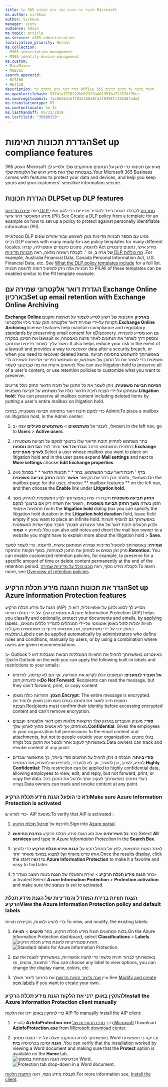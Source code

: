 ```yaml
---
title: להגביר את ההגנה מפני איום לעסקים 365 של Microsoft
ms.author: sirkkuw
author: Sirkkuw
manager: scotv
audience: Admin
ms.topic: article
ms.service: o365-administration
localization_priority: Normal
ms.collection:
- M365-subscription-management
- M365-identity-device-management
ms.custom:
- MiniMaven
- MSB365
search.appverid:
- BCS160
- MET150
description: הגדר הגנה איום מתקדם של Office 365 ולאחר בהגנה על נתונים רגישים.
ms.openlocfilehash: 53741a7726222bb32329a401953be72257df95cc
ms.sourcegitcommit: 7ac06563c6ff034358e8fd3f9298fc426187ade2
ms.translationtype: MT
ms.contentlocale: he-IL
ms.lasthandoff: 05/31/2019
ms.locfileid: "35086328"
---
```

# <a name="set-up-compliance-features"></a><span data-ttu-id="0c5bf-103">הגדרת תכונות תאימות</span><span class="sxs-lookup"><span data-stu-id="0c5bf-103">Set up compliance features</span></span>

<span data-ttu-id="0c5bf-104">העסק 365 Microsoft מגיע עם תכונות כדי להגן על הנתונים וההתקנים שלך ולסייע לך באבטחת שלך ואת מידע רגיש של הלקוחות שלך.</span><span class="sxs-lookup"><span data-stu-id="0c5bf-104">Your Microsoft 365 Business comes with features to protect your data and devices, and help you keep yours and your customers' sensitive information secure.</span></span>

## <a name="set-up-dlp-features"></a><span data-ttu-id="0c5bf-105">הגדרת תכונות DLP</span><span class="sxs-lookup"><span data-stu-id="0c5bf-105">Set up DLP features</span></span>

<span data-ttu-id="0c5bf-106">ראה [יצירת מדיניות DLP מתבנית](https://support.office.com/article/59414438-99f5-488b-975c-5023f2254369) לקבלת דוגמה כיצד להגדיר מדיניות כדי להגן מפני מידע המאפשר זיהוי אישי (PII).</span><span class="sxs-lookup"><span data-stu-id="0c5bf-106">See [Create a DLP policy from a template](https://support.office.com/article/59414438-99f5-488b-975c-5023f2254369) for an example on how to set up a policy to protect against personally identifiable information (PII).</span></span> 
  
<span data-ttu-id="0c5bf-107">טכנולוגיית DLP מגיע עם מספר תבניות מדיניות מוכן לשימוש עבור אזורים שונים רבים.</span><span class="sxs-lookup"><span data-stu-id="0c5bf-107">DLP comes with many ready-to-use policy templates for many different locales.</span></span> <span data-ttu-id="0c5bf-108">לדוגמה, נתונים פיננסיים אוסטרליה, קנדה Act מידע אישי, נתונים פיננסיים של ארה ב, וכו '. לקבלת רשימה מלאה, ראה [תבניות מדיניות DLP מה כוללות](https://support.office.com/article/c2e588d3-8f4f-4937-a286-8c399f28953a) .</span><span class="sxs-lookup"><span data-stu-id="0c5bf-108">For example, Australia Financial Data, Canada Personal Information Act, U.S. Financial Data, etc. See [What the DLP policy templates include](https://support.office.com/article/c2e588d3-8f4f-4937-a286-8c399f28953a) for a full list.</span></span> <span data-ttu-id="0c5bf-109">כל תבניות אלה ניתן להפעיל דומה לדוגמה תבנית PII.</span><span class="sxs-lookup"><span data-stu-id="0c5bf-109">All of these templates can be enabled similar to the PII template example.</span></span> 
  
## <a name="set-up-email-retention-with-exchange-online-archiving"></a><span data-ttu-id="0c5bf-110">הגדרת דואר אלקטרוני שמירה עם Exchange Online בארכיון</span><span class="sxs-lookup"><span data-stu-id="0c5bf-110">Set up email retention with Exchange Online Archiving</span></span>

 <span data-ttu-id="0c5bf-111">**Exchange Online בארכיון** התכונות של רשיון לסייע לשמור על תאימות ותקנים תקניות על-ידי שמירת דואר אלקטרוני תוכן עבור גילוי אלקטרוני.</span><span class="sxs-lookup"><span data-stu-id="0c5bf-111">**Exchange Online Archiving** license features help maintain compliance and regulatory standards by preserving email content for eDiscovery.</span></span> <span data-ttu-id="0c5bf-112">גם הוא מסייע להפחית את הסיכון במקרה lawsuit ומספק דרך לשחזר את הנתונים לאחר פרצה באבטחה, או כאשר עליך לשחזר פריטים שנמחקו.</span><span class="sxs-lookup"><span data-stu-id="0c5bf-112">It also helps reduce your risk in the event of a lawsuit and provides a way to recover data after a security breach, or when you need to recover deleted items.</span></span> <span data-ttu-id="0c5bf-113">באפשרותך להשתמש בחסימה תביעה משפטית כדי לשמר את כל התוכן של משתמש, או השתמש בפריטי מדיניות השמירה כדי להתאים אישית את מה שברצונך לשמר.</span><span class="sxs-lookup"><span data-stu-id="0c5bf-113">You can use litigation hold to preserve all of a user's content, or use retention policies to customize what you want to preserve.</span></span>
  
<span data-ttu-id="0c5bf-114">**חסימה תביעה משפטית:** ניתן לשמר את כל התוכן של תיבת הדואר החזק כולל פריטים שנמחקו על-ידי הצבת תיבת הדואר כולה של משתמש על תביעה משפטית.</span><span class="sxs-lookup"><span data-stu-id="0c5bf-114">**Litigation hold:** You can preserve all mailbox content including deleted items by putting a user's entire mailbox on litigation hold.</span></span> 
    
<span data-ttu-id="0c5bf-115">כדי למקם תיבת דואר בחסימה תביעה משפטית, במרכז Admin:</span><span class="sxs-lookup"><span data-stu-id="0c5bf-115">To place a mailbox on litigation hold, in the Admin center:</span></span>
    
1. <span data-ttu-id="0c5bf-116">ב- nav השמאלי, לעבור אל **משתמשים** \> **משתמשים פעילים**.</span><span class="sxs-lookup"><span data-stu-id="0c5bf-116">In the left nav, go to **Users** \> **Active users**.</span></span>
    
2. <span data-ttu-id="0c5bf-117">בחר משתמש להחזיק תיבת הדואר שלו ברצונך למקם על תביעה משפטית ו בחלונית המשתמש הרחב **הגדרות דואר** ובחר לצד **הגדרות נוספות** **Exchange לערוך מאפיינים**.</span><span class="sxs-lookup"><span data-stu-id="0c5bf-117">Select a user whose mailbox you want to place on litigation hold and in the user pane expand **Mail settings** and next to **More settings** choose **Edit Exchange properties**.</span></span>
    
3. <span data-ttu-id="0c5bf-118">בדף ' תיבת דואר עבור המשתמש, בחר \* \* תכונות הדואר \* \* בסרגל ניווט השמאלי, ולאחר מכן בחר את הקישור **אפשר** תחת **החזק תביעה משפטית**.</span><span class="sxs-lookup"><span data-stu-id="0c5bf-118">On the mailbox page for the user, choose \*\* mailbox features \*\* on the left nav, and then choose the **Enable** link under **Litigation hold**.</span></span>
    
4. <span data-ttu-id="0c5bf-119">**החזק תביעה משפטית** תיבת דו-שיח באפשרותך לציין המשפטית להחזיק משך הזמן בשדה **משך החזק תביעה משפטית** , השאר את השדה ריק אם ברצונך למקם את החסימה אינסופי.</span><span class="sxs-lookup"><span data-stu-id="0c5bf-119">In the **litigation hold** dialog box you can specify the litigation hold duration in the **Litigation hold duration** field, leave field empty if you want to place an infinite hold.</span></span> <span data-ttu-id="0c5bf-120">באפשרותך גם להוסיף הערות ולכוון הבעלים תיבת דואר אל אתר אינטרנט תצטרך הסבר נוסף אודות המשפטית להחזיק \> **שמור**.</span><span class="sxs-lookup"><span data-stu-id="0c5bf-120">You can also add notes and direct the mail box owner to a website you might have to explain more about the litigation hold \> **Save**.</span></span>
    
<span data-ttu-id="0c5bf-121">**שמירה:** באפשרותך להפעיל מדיניות שמירה המותאם אישית, לדוגמה, כדי לשמר למשך פרק זמן מסוים או למחוק את התוכן לצמיתות, בסוף תקופת ההחזקה.</span><span class="sxs-lookup"><span data-stu-id="0c5bf-121">**Retention:** You can enable customized retention policies, for example, to preserve for a specific amount of time or delete content permanently at the end of the retention period.</span></span> <span data-ttu-id="0c5bf-122">לקבלת מידע נוסף, ראה [מבט כולל על מדיניות שמירה](https://support.office.com/article/5e377752-700d-4870-9b6d-12bfc12d2423).</span><span class="sxs-lookup"><span data-stu-id="0c5bf-122">To learn more, see [Overview of retention policies](https://support.office.com/article/5e377752-700d-4870-9b6d-12bfc12d2423).</span></span>

## <a name="set-up-azure-information-protection-features"></a><span data-ttu-id="0c5bf-123">הגדר את תכונות ההגנה מידע תכלת הרקיע</span><span class="sxs-lookup"><span data-stu-id="0c5bf-123">Set up Azure Information Protection features</span></span>

<span data-ttu-id="0c5bf-124">הגנה על מידע תכלת הרקיע (AIP) מסייע לך לסווג ולהגן על אופציונלית, דוא ל, והמסמכים שלך על-ידי החלת תוויות.</span><span class="sxs-lookup"><span data-stu-id="0c5bf-124">Azure Information Protection (AIP) helps you classify and optionally, protect your documents and emails, by applying labels.</span></span> <span data-ttu-id="0c5bf-125">תוויות יכולות לחול באופן אוטומטי על-ידי המנהלים להגדיר כללים ותנאים, באופן ידני על-ידי משתמשים, או באמצעות צירוף בו משתמשים מקבלים המלצות.</span><span class="sxs-lookup"><span data-stu-id="0c5bf-125">Labels can be applied automatically by administrators who define rules and conditions, manually by users, or by using a combination where users are given recommendations.</span></span>

<span data-ttu-id="0c5bf-126">ב- Outlook באינטרנט באפשרותך להחיל את התוויות המוכללות הבאות ומגבלות דוא ל שלך:</span><span class="sxs-lookup"><span data-stu-id="0c5bf-126">In Outlook on the web you can apply the following built-in labels and restrictions to your emails:</span></span>
  
- <span data-ttu-id="0c5bf-127">**אל תעביר לנמענים**: הנמענים יוכלו לקרוא את ההודעה, אך הם לא קדימה, להדפיס או להעתיק תוכן</span><span class="sxs-lookup"><span data-stu-id="0c5bf-127">**Do Not Forward**: Recipients can read the message, but they can't forward, print, or copy content</span></span>
    
- <span data-ttu-id="0c5bf-128">**הצפן**: ההודעה כולה מוצפן.</span><span class="sxs-lookup"><span data-stu-id="0c5bf-128">**Encrypt**: The entire message is encrypted.</span></span> <span data-ttu-id="0c5bf-129">נמענים חייב לאשר את זהותם בטרם ניגש תוכן מוצפן ולהסיר אין הצפנה.</span><span class="sxs-lookup"><span data-stu-id="0c5bf-129">Recipients must confirm their identity before accessing encrypted content and can't remove encryption.</span></span>
    
- <span data-ttu-id="0c5bf-130">**סודי**: מעניק העובדים בארגון שלך הרשאות מלאות תוכן דואר אלקטרוני וקבצים מצורפים, אך לא אנשים מחוץ לארגון שלך.</span><span class="sxs-lookup"><span data-stu-id="0c5bf-130">**Confidential**: Gives the employees in your organization full permissions to the email content and attachments, but not to people outside your organization.</span></span> <span data-ttu-id="0c5bf-131">בעלי נתונים באפשרותך לעקוב אחר ולבטל את התוכן בכל נקודה.</span><span class="sxs-lookup"><span data-stu-id="0c5bf-131">Data owners can track and revoke content at any point.</span></span>
    
- <span data-ttu-id="0c5bf-132">**סודי ביותר**: הגבלה זו ניתן להחיל על הנתונים סודי ביותר, כך מתאפשר עובדים להציג, לערוך, וכן להשיב, אך לא להעביר, להדפיס או להעתיק את הנתונים.</span><span class="sxs-lookup"><span data-stu-id="0c5bf-132">**Highly Confidential**: This restriction can be applied to highly confidential data, allowing employees to view, edit, and reply, but not forward, print, or copy the data.</span></span> <span data-ttu-id="0c5bf-133">בעלי נתונים באפשרותך לעקוב אחר ולבטל את התוכן בכל נקודה.</span><span class="sxs-lookup"><span data-stu-id="0c5bf-133">Data owners can track and revoke content at any point.</span></span>

### <a name="make-sure-azure-information-protection-is-activated"></a><span data-ttu-id="0c5bf-134">ודא כי הופעל הגנת מידע תכלת הרקיע</span><span class="sxs-lookup"><span data-stu-id="0c5bf-134">Make sure Azure Information Protection is activated</span></span>

<span data-ttu-id="0c5bf-135">כדי לוודא ש- AIP מופעל:</span><span class="sxs-lookup"><span data-stu-id="0c5bf-135">To verify that AIP is activated :</span></span>

1. <span data-ttu-id="0c5bf-136">להיכנס אל [פורטל תכלת הרקיע](https://portal.azure.com/).</span><span class="sxs-lookup"><span data-stu-id="0c5bf-136">Sign into [Azure portal](https://portal.azure.com/).</span></span>

2. <span data-ttu-id="0c5bf-137">בחר **כל השירותים** ואת סוג *הגנת מידע תכלת הרקיע* **בתיבת החיפוש**.</span><span class="sxs-lookup"><span data-stu-id="0c5bf-137">Select **All services** and type in *Azure Information Protection* in the **Search Box**.</span></span>

3. <span data-ttu-id="0c5bf-138">לאחר הצגת התוצאות, לחץ על התחל הבא על **הגנת מידע תכלת הרקיע** כדי להפוך אותו פריט מועדף וקל למצוא במועד מאוחר יותר.</span><span class="sxs-lookup"><span data-stu-id="0c5bf-138">Once the results display, click the start next to **Azure Information Protection** to make it a favorite and easy to find later.</span></span>

4. <span data-ttu-id="0c5bf-139">בחר **הגנה מידע תכלת הרקיע** \> יצירת והפעלה של **הגנה** בטוח המצב מוגדר ל- activated.</span><span class="sxs-lookup"><span data-stu-id="0c5bf-139">Select **Azure Information Protection** \> **Protection activation** and make sure the status is set to activated.</span></span> 

### <a name="view-the-azure-information-protection-policy-and-default-labels"></a><span data-ttu-id="0c5bf-140">הצגת תוויות ברירת המחדל והמדיניות של הגנת מידע תכלת הרקיע</span><span class="sxs-lookup"><span data-stu-id="0c5bf-140">View the Azure Information Protection policy and default labels</span></span> 

<span data-ttu-id="0c5bf-141">כדי להציג ולשנות, הקיימים תוויות:</span><span class="sxs-lookup"><span data-stu-id="0c5bf-141">To view, and modify, the existing labels:</span></span>

1. <span data-ttu-id="0c5bf-142">בלוח המחוונים הגנת מידע תכלת הרקיע, בחר **סיווגים** \> **תוויות**.</span><span class="sxs-lookup"><span data-stu-id="0c5bf-142">On the Azure Information Protection dashboard, select **Classifications** \> **Labels**.</span></span> <br/><span data-ttu-id="0c5bf-143">![תוויות סטנדרטיות להגנת מידע תכלת הרקיע.](media/AIPLabels.png)</span><span class="sxs-lookup"><span data-stu-id="0c5bf-143">![Standard labels for Azure Information Protection.](media/AIPLabels.png)</span></span>

2. <span data-ttu-id="0c5bf-144">באפשרותך לבחור תווית כלשהי כדי להציג אפשרויות, באפשרותך לשנות את שם התצוגה, צבעים, וכו '.</span><span class="sxs-lookup"><span data-stu-id="0c5bf-144">You can choose any label to view options, you can change the display name, colors, etc.</span></span>
 
3. <span data-ttu-id="0c5bf-145">עיין [שנה וליצור תוויות חדשות](https://docs.microsoft.com/azure/information-protection/infoprotect-tutorial-step2) אם ברצונך ליצור משלך.</span><span class="sxs-lookup"><span data-stu-id="0c5bf-145">See  [Modify and create new labels](https://docs.microsoft.com/azure/information-protection/infoprotect-tutorial-step2) if you want to create your own.</span></span> 

### <a name="install-the-azure-information-protection-client-manually"></a><span data-ttu-id="0c5bf-146">להתקין באופן ידני את הלקוח הגנת מידע תכלת הרקיע</span><span class="sxs-lookup"><span data-stu-id="0c5bf-146">Install the Azure Information Protection client manually</span></span>

<span data-ttu-id="0c5bf-147">כדי להתקין באופן ידני את הלקוח AIP:</span><span class="sxs-lookup"><span data-stu-id="0c5bf-147">To manually install the AIP client:</span></span>

1. <span data-ttu-id="0c5bf-148">להוריד **AzInfoProtection.exe** דרך [מרכז ההורדות של Microsoft](https://www.microsoft.com/download/details.aspx?id=53018).</span><span class="sxs-lookup"><span data-stu-id="0c5bf-148">Download **AzInfoProtection.exe** from [Microsoft download center](https://www.microsoft.com/download/details.aspx?id=53018).</span></span>
 
2. <span data-ttu-id="0c5bf-149">באפשרותך לוודא ההתקנה פעלה על-ידי הצגת מסמך Word ובדיקה כי האפשרות **הגנה** זמינה בכרטיסיה **בית** .</span><span class="sxs-lookup"><span data-stu-id="0c5bf-149">You can verify that the installation worked by viewing a Word document and making sure that the **Protect** option is available on the **Home** tab.</span></span> <br/><span data-ttu-id="0c5bf-150">![הכרטיסיה הגנה הנפתחת במסמך Word.](media/Word_Protect.png)</span><span class="sxs-lookup"><span data-stu-id="0c5bf-150">![Protection tab drop-down in a Word document.](media/Word_Protect.png)</span></span>

<span data-ttu-id="0c5bf-151">לקבלת מידע נוסף, ראה [התקנת הלקוח](https://docs.microsoft.com/azure/information-protection/infoprotect-tutorial-step3).</span><span class="sxs-lookup"><span data-stu-id="0c5bf-151">For more information see, [Install the client](https://docs.microsoft.com/azure/information-protection/infoprotect-tutorial-step3).</span></span>
